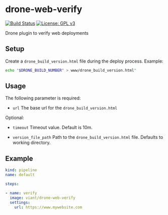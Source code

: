 # drone-web-verify
[![Build Status](https://cloud.drone.io/api/badges/viant/drone-web-verify/status.svg)](https://cloud.drone.io/viant/drone-web-verify)
[![License: GPL v3](https://img.shields.io/badge/License-GPLv3-blue.svg)](https://github.com/viant/drone-web-verify/blob/master/LICENSE)

Drone plugin to verify web deployments

## Setup

Create a `drone_build_version.html` file during the deploy process. Example:

```bash
echo "$DRONE_BUILD_NUMBER" > www/drone_build_version.html"
```

## Usage

The following parameter is required:

* `url` The base url for the `drone_build_version.html`

Optional:

* `timeout` Timeout value. Default is 10m.

* `version_file_path` Path to the `drone_build_version.html` file. Defaults to working directory.

## Example

```yaml
kind: pipeline
name: default

steps:

- name: verify
  image: viant/drone-web-verify
  settings:
    url: https://www.mywebsite.com
```
